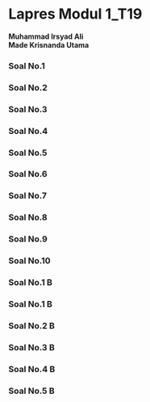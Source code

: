# Lapres Modul 1_T19

**Muhammad Irsyad Ali**  
**Made Krisnanda Utama**

### Soal No.1


### Soal No.2


### Soal No.3


### Soal No.4


### Soal No.5


### Soal No.6


### Soal No.7


### Soal No.8


### Soal No.9


### Soal No.10


### Soal No.1 B
### Soal No.1 B
### Soal No.2 B
### Soal No.3 B
### Soal No.4 B 
### Soal No.5 B




